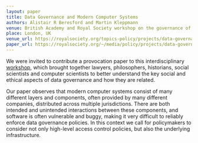 ```yaml
---
layout: paper
title: Data Governance and Modern Computer Systems
authors: Alistair R Beresford and Martin Kleppmann
venue: British Academy and Royal Society workshop on the governance of data and its uses
place: London, UK
venue_url: https://royalsociety.org/topics-policy/projects/data-governance/
paper_url: https://royalsociety.org/~/media/policy/projects/data-governance/data-governance-workshop-meeting-notes-26-july-2016.pdf
---
```


We were invited to contribute a provocation paper to this interdisciplinary
[workshop](https://royalsociety.org/topics-policy/projects/data-governance/), which
brought together lawyers, philosophers, historians, social scientists and computer
scientists to better understand the key social and ethical aspects of data
governance and how they are related.

Our paper observes that modern computer systems consist of many different layers
and components, often provided by many different companies, distributed across
multiple jurisdictions. There are both intended and unintended interactions
between these components, and software is often vulnerable and buggy, making it
very difficult to reliably enforce data governance policies. In this context we
call for policymakers to consider not only high-level access control policies,
but also the underlying infrastructure.
